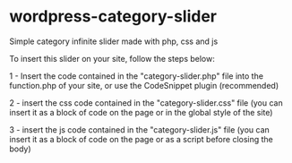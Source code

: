 # wordpress-category-slider
Simple category infinite slider made with php, css and js

To insert this slider on your site, follow the steps below:

1 - Insert the code contained in the "category-slider.php" file into the function.php of your site, or use the CodeSnippet plugin (recommended)

2 - insert the css code contained in the "category-slider.css" file (you can insert it as a block of code on the page or in the global style of the site)

3 - insert the js code contained in the "category-slider.js" file (you can insert it as a block of code on the page or as a script before closing the body)
